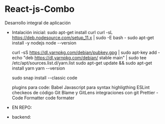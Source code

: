 # React-js-Combo
Desarrollo integral de aplicación 

* Intalación inicial:
  sudo apt-get install curl
  curl -sL https://deb.nodesource.com/setup_11.x | sudo -E bash -
  sudo apt-get install -y nodejs
  node --version

  curl -sS https://dl.yarnpkg.com/debian/pubkey.gpg | sudo apt-key add -
  echo "deb https://dl.yarnpkg.com/debian/ stable main" | sudo tee /etc/apt/sources.list.d/yarn.list
  sudo apt-get update && sudo apt-get install yarn
  yarn --version

  sudo snap install --classic code
  
  plugins para code:
  Babel Javascript para syntax highligthing
  ESLint checkeos de código
  Git Blame y GitLens integraciones con git
  Prettier - Code Formatter code formater
  
  


  



* EN REPO:
- backend: 
